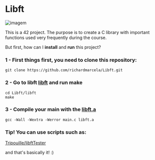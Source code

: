 # Libft

![imagem](https://user-images.githubusercontent.com/101434516/201757705-cc46b770-b8ce-4e6e-b5be-82737b6b0e78.png)

This is a 42 project. The purpose is to create a C library with important functions used very frequently during the course.

But first, how can I <b>install</b> and <b>run</b> this project? 

### 1 - First things first, you need to clone this repository: 

    git clone https://github.com/richardmarcela/Libft.git
  
### 2 - Go to libft <u>libft</u> and run <b>make</b>

    cd Libft/libft
    make
        
### 3 - Compile your main with the <u>libft.a</u>
    
    gcc -Wall -Wextra -Werror main.c libft.a
    
### Tip! You can use scripts such as:

   <a href="https://github.com/Tripouille/libftTester" target="_blank">Tripouille/libftTester</a>

and that's basically it! :)
